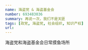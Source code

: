 ```yaml
---
name: 海盗党 & 海盗基金会
number: 693483036
summary: 再说一次，我们不是天匪
tags: [政党, 海盗党, 社会组织, 知识产权]
url: 
---
```


海盗党和海盗基金会日常摸鱼场所